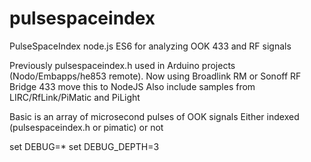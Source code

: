 # pulsespaceindex
PulseSpaceIndex node.js ES6 for analyzing OOK 433 and RF signals

Previously pulsespaceindex.h used in Arduino projects (Nodo/Embapps/he853 remote).
Now using Broadlink RM or Sonoff RF Bridge 433 move this to NodeJS
Also include samples from LIRC/RfLink/PiMatic and PiLight

Basic is an array of microsecond pulses of OOK signals
Either indexed (pulsespaceindex.h or pimatic) or not

set DEBUG=*
set DEBUG_DEPTH=3